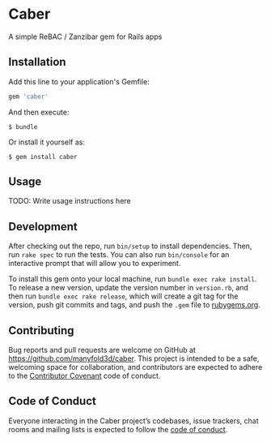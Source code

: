 # Caber

A simple ReBAC / Zanzibar gem for Rails apps

## Installation

Add this line to your application's Gemfile:

```ruby
gem 'caber'
```

And then execute:

    $ bundle

Or install it yourself as:

    $ gem install caber

## Usage

TODO: Write usage instructions here

## Development

After checking out the repo, run `bin/setup` to install dependencies. Then, run `rake spec` to run the tests. You can also run `bin/console` for an interactive prompt that will allow you to experiment.

To install this gem onto your local machine, run `bundle exec rake install`. To release a new version, update the version number in `version.rb`, and then run `bundle exec rake release`, which will create a git tag for the version, push git commits and tags, and push the `.gem` file to [rubygems.org](https://rubygems.org).

## Contributing

Bug reports and pull requests are welcome on GitHub at https://github.com/manyfold3d/caber. This project is intended to be a safe, welcoming space for collaboration, and contributors are expected to adhere to the [Contributor Covenant](http://contributor-covenant.org) code of conduct.

## Code of Conduct

Everyone interacting in the Caber project’s codebases, issue trackers, chat rooms and mailing lists is expected to follow the [code of conduct](https://github.com/manyfold3d/caber/blob/master/CODE_OF_CONDUCT.md).
